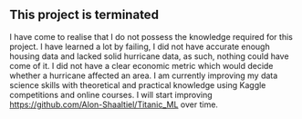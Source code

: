 ## This project is terminated
I have come to realise that I do not possess the knowledge required for this project. 
I have learned a lot by failing, I did not have accurate enough housing data and lacked solid hurricane data, as such, nothing could have come of it. I did not have a clear economic metric which would decide whether a hurricane affected an area.
I am currently improving my data science skills with theoretical and practical knowledge using Kaggle competitions and online courses.
I will start improving https://github.com/Alon-Shaaltiel/Titanic_ML over time.
